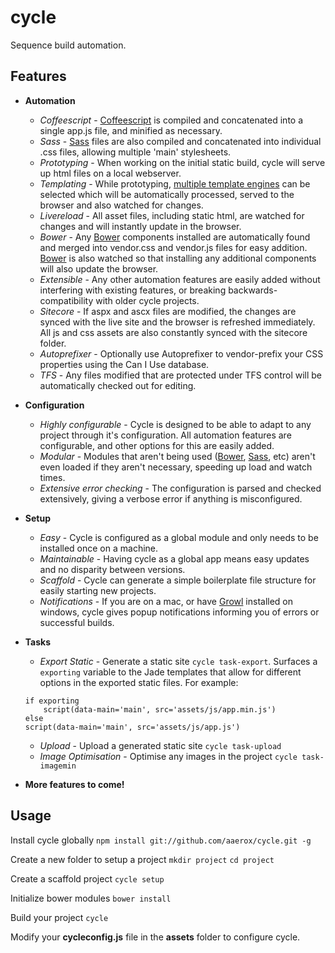 # cycle

Sequence build automation.

## Features

+ **Automation**
	+ *Coffeescript* - [Coffeescript](http://coffeescript.org/) is compiled and concatenated into a single app.js file, and minified as necessary.
	+ *Sass* - [Sass](http://sass-lang.com/) files are also compiled and concatenated into individual .css files, allowing multiple 'main' stylesheets.
	+ *Prototyping* - When working on the initial static build, cycle will serve up html files on a local webserver.
	+ *Templating* - While prototyping, [multiple template engines](https://github.com/visionmedia/consolidate.js/#supported-template-engines) can be selected which will be automatically processed, served to the browser and also watched for changes.
	+ *Livereload* - All asset files, including static html, are watched for changes and will instantly update in the browser.
	+ *Bower* - Any [Bower](http://bower.io/) components installed are automatically found and merged into vendor.css and vendor.js files for easy addition. [Bower](http://bower.io/) is also watched so that installing any additional components will also update the browser.
	+ *Extensible* - Any other automation features are easily added without interfering with existing features, or breaking backwards-compatibility with older cycle projects.
	+ *Sitecore* - If aspx and ascx files are modified, the changes are synced with the live site and the browser is refreshed immediately. All js and css assets are also constantly synced with the sitecore folder.
	+ *Autoprefixer* - Optionally use Autoprefixer to vendor-prefix your CSS properties using the Can I Use database. 
	+ *TFS* - Any files modified that are protected under TFS control will be automatically checked out for editing.


+ **Configuration**
	+ *Highly configurable* - Cycle is designed to be able to adapt to any project through it's configuration. All automation features are configurable, and other options for this are easily added.
	+ *Modular* - Modules that aren't being used ([Bower](http://bower.io/), [Sass](http://sass-lang.com/), etc) aren't even loaded if they aren't necessary, speeding up load and watch times.
	+ *Extensive error checking* - The configuration is parsed and checked extensively, giving a verbose error if anything is misconfigured.

+ **Setup**
	+ *Easy* - Cycle is configured as a global module and only needs to be installed once on a machine.
	+ *Maintainable* - Having cycle as a global app means easy updates and no disparity between versions.
	+ *Scaffold* - Cycle can generate a simple boilerplate file structure for easily starting new projects.
	+ *Notifications* - If you are on a mac, or have [Growl](http://www.growlforwindows.com/gfw/) installed on windows, cycle gives popup notifications informing you of errors or successful builds.

+ **Tasks**
	+ *Export Static* - Generate a static site `cycle task-export`. Surfaces a `exporting` variable to the Jade templates that allow for different options in the exported static files. For example:
	```
	if exporting
		script(data-main='main', src='assets/js/app.min.js')
	else
	script(data-main='main', src='assets/js/app.js')
	```

	+ *Upload* - Upload a generated static site `cycle task-upload`
	+ *Image Optimisation* - Optimise any images in the project `cycle task-imagemin`

+ **More features to come!**

## Usage

Install cycle globally `npm install git://github.com/aaerox/cycle.git -g`

Create a new folder to setup a project
`mkdir project`
`cd project`

Create a scaffold project `cycle setup`

Initialize bower modules `bower install`

Build your project `cycle`

Modify your **cycleconfig.js** file in the **assets** folder to configure cycle.


